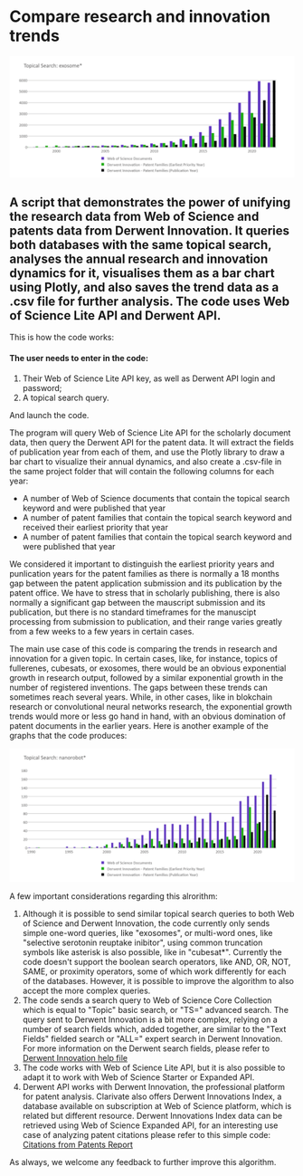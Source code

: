 # Compare research and innovation trends

![Exosomes](/wos_and_derwent_api_topical_search/screenshots/Exosomes.png)


## A script that demonstrates the power of unifying the research data from Web of Science and patents data from Derwent Innovation. It queries both databases with the same topical search, analyses the annual research and innovation dynamics for it, visualises them as a bar chart using Plotly, and also saves the trend data as a .csv file for further analysis. The code uses Web of Science Lite API and Derwent API.

This is how the code works:

#### The user needs to enter in the code:
1. Their Web of Science Lite API key, as well as Derwent API login and password;
2. A topical search query.

And launch the code.

The program will query Web of Science Lite API for the scholarly document data, then query the Derwent API for the patent data. It will extract the fields of publication year from each of them, and use the Plotly library to draw a bar chart to visualize their annual dynamics, and also create a .csv-file in the same project folder that will contain the following columns for each year:
- A number of Web of Science documents that contain the topical search keyword and were published that year
- A number of patent families that contain the topical search keyword and received their earliest priority that year
- A number of patent families that contain the topical search keyword and were published that year

We considered it important to distinguish the earliest priority years and punlication years for the patent families as there is normally a 18 months gap between the patent application submission and its publication by the patent office. We have to stress that in scholarly publishing, there is also normally a significant gap between the mauscript submission and its publication, but there is no standard timeframes for the manuscipt processing from submission to publication, and their range varies greatly from a few weeks to a few years in certain cases.

The main use case of this code is comparing the trends in research and innovation for a given topic. In certain cases, like, for instance, topics of fullerenes, cubesats, or exosomes, there would be an obvious exponential growth in research output, followed by a similar exponential growth in the number of registered inventions. The gaps between these trends can sometimes reach several years. While, in other cases, like in blokchain research or convolutional neural networks research, the exponential growth trends would more or less go hand in hand, with an obvious domination of patent documents in the earlier years. Here is another example of the graphs that the code produces:


![Nanorobots](/wos_and_derwent_api_topical_search/screenshots/Nanorobots.png?raw=true)


A few important considerations regarding this alrorithm:
1. Although it is possible to send similar topical search queries to both Web of Science and Derwent Innovation, the code currently only sends simple one-word queries, like "exosomes", or multi-word ones, like "selective serotonin reuptake inibitor", using common truncation symbols like asterisk is also possible, like in "cubesat*". Currently the code doesn't support the boolean search operators, like AND, OR, NOT, SAME, or proximity operators, some of which work differently for each of the databases. However, it is possible to improve the algorithm to also accept the more complex queries.
2. The code sends a search query to Web of Science Core Collection which is equal to "Topic" basic search, or "TS=" advanced search. The query sent to Derwent Innovation is a bit more complex, relying on a number of search fields which, added together, are similar to the "Text Fields" fielded search or "ALL=" expert search in Derwent Innovation. For more information on the Derwent search fields, please refer to [Derwent Innovation help file]( https://www.derwentinnovation.com/tip-innovation/support/help/patent_fields.htm#all_text_fields)
3. The code works with Web of Science Lite API, but it is also possible to adapt it to work with Web of Science Starter or Expanded API.
4. Derwent API works with Derwent Innovation, the professional platform for patent analysis. Clarivate also offers Derwent Innovations Index, a database available on subscription at Web of Science platform, which is related but different resource. Derwent Innovations Index data can be retrieved using Web of Science Expanded API, for an interesting use case of analyzing patent citations please refer to this simple code: [Citations from Patents Report](/../main/citations_from_patents)

As always, we welcome any feedback to further improve this algorithm.